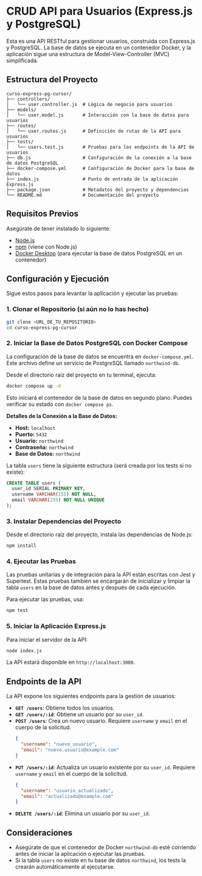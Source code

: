 # CRUD API para Usuarios (Express.js y PostgreSQL)

Esta es una API RESTful para gestionar usuarios, construida con Express.js y PostgreSQL. La base de datos se ejecuta en un contenedor Docker, y la aplicación sigue una estructura de Model-View-Controller (MVC) simplificada.

## Estructura del Proyecto

```
curso-express-pg-cursor/
├── controllers/
│   └── user.controller.js  # Lógica de negocio para usuarios
├── models/
│   └── user.model.js       # Interacción con la base de datos para usuarios
├── routes/
│   └── user.routes.js      # Definición de rutas de la API para usuarios
├── tests/
│   └── users.test.js       # Pruebas para los endpoints de la API de usuarios
├── db.js                   # Configuración de la conexión a la base de datos PostgreSQL
├── docker-compose.yml      # Configuración de Docker para la base de datos
├── index.js                # Punto de entrada de la aplicación Express.js
├── package.json            # Metadatos del proyecto y dependencias
└── README.md               # Documentación del proyecto
```

## Requisitos Previos

Asegúrate de tener instalado lo siguiente:

*   [Node.js](https://nodejs.org/)
*   [npm](https://www.npmjs.com/) (viene con Node.js)
*   [Docker Desktop](https://www.docker.com/products/docker-desktop/) (para ejecutar la base de datos PostgreSQL en un contenedor)

## Configuración y Ejecución

Sigue estos pasos para levantar la aplicación y ejecutar las pruebas:

### 1. Clonar el Repositorio (si aún no lo has hecho)

```bash
git clone <URL_DE_TU_REPOSITORIO>
cd curso-express-pg-cursor
```

### 2. Iniciar la Base de Datos PostgreSQL con Docker Compose

La configuración de la base de datos se encuentra en `docker-compose.yml`. Este archivo define un servicio de PostgreSQL llamado `northwind-db`.

Desde el directorio raíz del proyecto en tu terminal, ejecuta:

```bash
docker compose up -d
```

Esto iniciará el contenedor de la base de datos en segundo plano. Puedes verificar su estado con `docker compose ps`.

**Detalles de la Conexión a la Base de Datos:**
*   **Host:** `localhost`
*   **Puerto:** `5432`
*   **Usuario:** `northwind`
*   **Contraseña:** `northwind`
*   **Base de Datos:** `northwind`

La tabla `users` tiene la siguiente estructura (será creada por los tests si no existe):

```sql
CREATE TABLE users (
  user_id SERIAL PRIMARY KEY,
  username VARCHAR(255) NOT NULL,
  email VARCHAR(255) NOT NULL UNIQUE
);
```

### 3. Instalar Dependencias del Proyecto

Desde el directorio raíz del proyecto, instala las dependencias de Node.js:

```bash
npm install
```

### 4. Ejecutar las Pruebas

Las pruebas unitarias y de integración para la API están escritas con Jest y Supertest. Estas pruebas también se encargarán de inicializar y limpiar la tabla `users` en la base de datos antes y después de cada ejecución.

Para ejecutar las pruebas, usa:

```bash
npm test
```

### 5. Iniciar la Aplicación Express.js

Para iniciar el servidor de la API:

```bash
node index.js
```

La API estará disponible en `http://localhost:3000`.

## Endpoints de la API

La API expone los siguientes endpoints para la gestión de usuarios:

*   **`GET /users`**: Obtiene todos los usuarios.
*   **`GET /users/:id`**: Obtiene un usuario por su `user_id`.
*   **`POST /users`**: Crea un nuevo usuario. Requiere `username` y `email` en el cuerpo de la solicitud.
    ```json
    {
      "username": "nuevo_usuario",
      "email": "nuevo.usuario@example.com"
    }
    ```
*   **`PUT /users/:id`**: Actualiza un usuario existente por su `user_id`. Requiere `username` y `email` en el cuerpo de la solicitud.
    ```json
    {
      "username": "usuario_actualizado",
      "email": "actualizado@example.com"
    }
    ```
*   **`DELETE /users/:id`**: Elimina un usuario por su `user_id`.

## Consideraciones

*   Asegúrate de que el contenedor de Docker `northwind-db` esté corriendo antes de iniciar la aplicación o ejecutar las pruebas.
*   Si la tabla `users` no existe en tu base de datos `northwind`, los tests la crearán automáticamente al ejecutarse.
